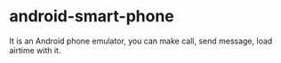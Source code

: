# android-smart-phone
It is an Android phone emulator, you can make call, send message, load airtime with it.
